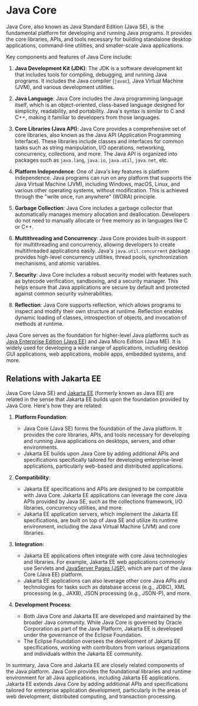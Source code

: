 # Java Core

Java Core, also known as Java Standard Edition (Java SE), is the fundamental platform for developing and running Java programs. It provides the core libraries, APIs, and tools necessary for building standalone desktop applications, command-line utilities, and smaller-scale Java applications.

Key components and features of Java Core include:

1. **Java Development Kit (JDK)**: The JDK is a software development kit that includes tools for compiling, debugging, and running Java programs. It includes the Java compiler (`javac`), Java Virtual Machine (JVM), and various development utilities.

2. **Java Language**: Java Core includes the Java programming language itself, which is an object-oriented, class-based language designed for simplicity, readability, and portability. Java's syntax is similar to C and C++, making it familiar to developers from those languages.

3. **Core Libraries (Java API)**: Java Core provides a comprehensive set of core libraries, also known as the Java API (Application Programming Interface). These libraries include classes and interfaces for common tasks such as string manipulation, I/O operations, networking, concurrency, collections, and more. The Java API is organized into packages such as `java.lang`, `java.io`, `java.util`, `java.net`, etc.

4. **Platform Independence**: One of Java's key features is platform independence. Java programs can run on any platform that supports the Java Virtual Machine (JVM), including Windows, macOS, Linux, and various other operating systems, without modification. This is achieved through the "write once, run anywhere" (WORA) principle.

5. **Garbage Collection**: Java Core includes a garbage collector that automatically manages memory allocation and deallocation. Developers do not need to manually allocate or free memory as in languages like C or C++.

6. **Multithreading and Concurrency**: Java Core provides built-in support for multithreading and concurrency, allowing developers to create multithreaded applications easily. Java's `java.util.concurrent` package provides high-level concurrency utilities, thread pools, synchronization mechanisms, and atomic variables.

7. **Security**: Java Core includes a robust security model with features such as bytecode verification, sandboxing, and a security manager. This helps ensure that Java applications are secure by default and protected against common security vulnerabilities.

8. **Reflection**: Java Core supports reflection, which allows programs to inspect and modify their own structure at runtime. Reflection enables dynamic loading of classes, introspection of objects, and invocation of methods at runtime.

Java Core serves as the foundation for higher-level Java platforms such as [Java Enterprise Edition (Java EE)](java-ee.md) and Java Micro Edition (Java ME). It is widely used for developing a wide range of applications, including desktop GUI applications, web applications, mobile apps, embedded systems, and more.

## Relations with Jakarta EE

Java Core (Java SE) and [Jakarta EE](jakarta-ee.md) (formerly known as Java EE) are related in the sense that Jakarta EE builds upon the foundation provided by Java Core. Here's how they are related:

1. **Platform Foundation**:
   - Java Core (Java SE) forms the foundation of the Java platform. It provides the core libraries, APIs, and tools necessary for developing and running Java applications on desktops, servers, and other environments.
   - Jakarta EE builds upon Java Core by adding additional APIs and specifications specifically tailored for developing enterprise-level applications, particularly web-based and distributed applications.

2. **Compatibility**:
   - Jakarta EE specifications and APIs are designed to be compatible with Java Core. Jakarta EE applications can leverage the core Java APIs provided by Java SE, such as the collections framework, I/O libraries, concurrency utilities, and more.
   - Jakarta EE application servers, which implement the Jakarta EE specifications, are built on top of Java SE and utilize its runtime environment, including the Java Virtual Machine (JVM) and core libraries.

3. **Integration**:
   - Jakarta EE applications often integrate with core Java technologies and libraries. For example, Jakarta EE web applications commonly use Servlets and [JavaServer Pages (JSP)](jsp.md), which are part of the Java Core (Java EE) platform.
   - Jakarta EE applications can also leverage other core Java APIs and technologies for tasks such as database access (e.g., JDBC), XML processing (e.g., JAXB), JSON processing (e.g., JSON-P), and more.

4. **Development Process**:
   - Both Java Core and Jakarta EE are developed and maintained by the broader Java community. While Java Core is governed by Oracle Corporation as part of the Java Platform, Jakarta EE is developed under the governance of the Eclipse Foundation.
   - The Eclipse Foundation oversees the development of Jakarta EE specifications, working with contributors from various organizations and individuals within the Jakarta EE community.

In summary, Java Core and Jakarta EE are closely related components of the Java platform. Java Core provides the foundational libraries and runtime environment for all Java applications, including Jakarta EE applications. Jakarta EE extends Java Core by adding additional APIs and specifications tailored for enterprise application development, particularly in the areas of web development, distributed computing, and transaction processing.
